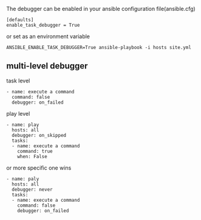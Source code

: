 The debugger can be enabled in your ansible configuration file(ansible.cfg)

```
[defaults]
enable_task_debugger = True
```

or set as an environment variable

```
ANSIBLE_ENABLE_TASK_DEBUGGER=True ansible-playbook -i hosts site.yml
```

## multi-level debugger

task level

```
- name: execute a command
  command: false
  debugger: on_failed
```

play level

```
- name: play
  hosts: all
  debugger: on_skipped
  tasks:
  - name: execute a command
    command: true
    when: False
```

or more specific one wins

```
- name: paly
  hosts: all
  debugger: never
  tasks:
  - name: execute a command
    command: false
    debugger: on_failed
```
